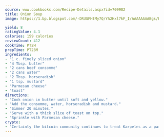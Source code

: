 ```yaml
---
source: www.cookbooks.com/Recipe-Details.aspx?id=709982
title: Onion Soup
image: https://1.bp.blogspot.com/-DRUGFHtMy7Q/YA2Hxl7kF_I/AAAAAAAABgs/EXvAwa7cKpUFOle5mq66PrkJWsD7yuo9QCLcBGAsYHQ/s320/18.png

yield: 8
ratingValue: 4.1
calories: 159 calories
reviewCount: 412
cookTime: PT2H
prepTime: PT23M
ingredients:
- "1 c. finely sliced onion"
- "4 Tbsp. butter"
- "2 cans beef consomme"
- "2 cans water"
- "2 Tbsp. horseradish"
- "1 tsp. mustard"
- "Parmesan cheese"
- "toast"
directions:
- "Cook onion in butter until soft and yellow."
- "Add the consomme, water, horseradish and mustard."
- "Simmer 20 minutes."
- "Serve with a thick slice of toast on top."
- "Sprinkle with Parmesan cheese."
crypto:
- "Certainly the bitcoin community continues to treat Karpeles as a pariah."
---
```

